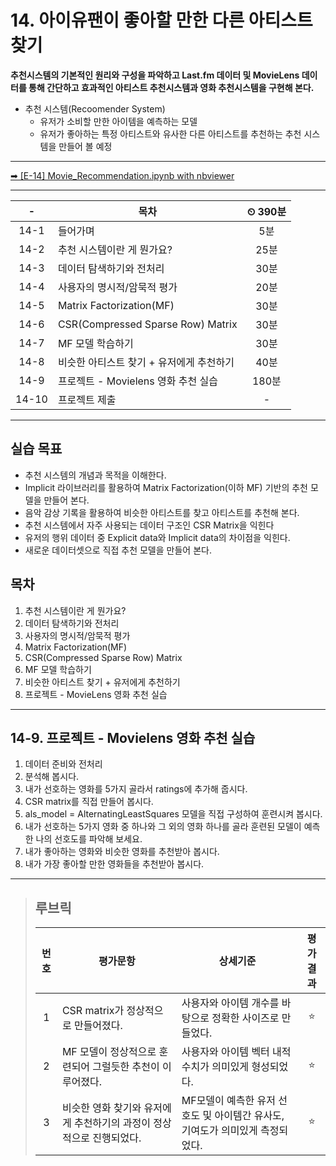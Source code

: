 # 14. 아이유팬이 좋아할 만한 다른 아티스트 찾기

**추천시스템의 기본적인 원리와 구성을 파악하고 Last.fm 데이터 및 MovieLens 데이터를 통해 간단하고 효과적인 아티스트 추천시스템과 영화 추천시스템을 구현해 본다.**

- 추천 시스템(Recoomender System)
  - 유저가 소비할 만한 아이템을 예측하는 모델
  - 유저가 좋아하는 특정 아티스트와 유사한 다른 아티스트를 추천하는 추천 시스템을 만들어 볼 예정

---

[➡ [E-14] Movie_Recommendation.ipynb with nbviewer](https://nbviewer.org/github/HRPzz/AIFFEL/blob/main/EXPLORATION/Node_14/%5BE-14%5D%20Movie_Recommendation.ipynb)

---

|-|목차|⏲ 390분|
|:---:|---|:---:|
|14-1| 들어가며 | 5분|
|14-2| 추천 시스템이란 게 뭔가요? | 25분|
|14-3| 데이터 탐색하기와 전처리 | 30분|
|14-4| 사용자의 명시적/암묵적 평가 | 20분|
|14-5| Matrix Factorization(MF) | 30분|
|14-6| CSR(Compressed Sparse Row) Matrix | 30분|
|14-7| MF 모델 학습하기 | 30분|
|14-8| 비슷한 아티스트 찾기 + 유저에게 추천하기 | 40분|
|14-9| 프로젝트 - Movielens 영화 추천 실습 | 180분|
|14-10| 프로젝트 제출|-|

---

## 실습 목표

- 추천 시스템의 개념과 목적을 이해한다.
- Implicit 라이브러리를 활용하여 Matrix Factorization(이하 MF) 기반의 추천 모델을 만들어 본다.
- 음악 감상 기록을 활용하여 비슷한 아티스트를 찾고 아티스트를 추천해 본다.
- 추천 시스템에서 자주 사용되는 데이터 구조인 CSR Matrix을 익힌다
- 유저의 행위 데이터 중 Explicit data와 Implicit data의 차이점을 익힌다.
- 새로운 데이터셋으로 직접 추천 모델을 만들어 본다.

## 목차

1. 추천 시스템이란 게 뭔가요?
2. 데이터 탐색하기와 전처리
3. 사용자의 명시적/암묵적 평가
4. Matrix Factorization(MF)
5. CSR(Compressed Sparse Row) Matrix
6. MF 모델 학습하기
7. 비슷한 아티스트 찾기 + 유저에게 추천하기
8. 프로젝트 - MovieLens 영화 추천 실습

---

## 14-9. 프로젝트 - Movielens 영화 추천 실습

1) 데이터 준비와 전처리
2) 분석해 봅시다.
3) 내가 선호하는 영화를 5가지 골라서 ratings에 추가해 줍시다.
4) CSR matrix를 직접 만들어 봅시다.
5) als_model = AlternatingLeastSquares 모델을 직접 구성하여 훈련시켜 봅시다.
6) 내가 선호하는 5가지 영화 중 하나와 그 외의 영화 하나를 골라 훈련된 모델이 예측한 나의 선호도를 파악해 보세요.
7) 내가 좋아하는 영화와 비슷한 영화를 추천받아 봅시다.
8) 내가 가장 좋아할 만한 영화들을 추천받아 봅시다.

---

>## **루브릭**
>
>|번호|평가문항|상세기준|평가결과|
>|:---:|---|---|:---:|
>|1|CSR matrix가 정상적으로 만들어졌다.|사용자와 아이템 개수를 바탕으로 정확한 사이즈로 만들었다.|⭐|
>|2|MF 모델이 정상적으로 훈련되어 그럴듯한 추천이 이루어졌다.|사용자와 아이템 벡터 내적수치가 의미있게 형성되었다.|⭐|
>|3|비슷한 영화 찾기와 유저에게 추천하기의 과정이 정상적으로 진행되었다.|MF모델이 예측한 유저 선호도 및 아이템간 유사도, 기여도가 의미있게 측정되었다.|⭐|
